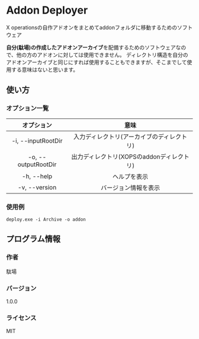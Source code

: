 # Addon Deployer

X operationsの自作アドオンをまとめてaddonフォルダに移動するためのソフトウェア

**自分(駄場)の作成したアドオンアーカイブ**を配備するためのソフトウェアなので、他の方のアドオンに対しては使用できません。
ディレクトリ構造を自分のアドオンアーカイブと同じにすれば使用することもできますが、そこまでして使用する意味はないと思います。

## 使い方

### オプション一覧

|     オプション      |                    意味                    |
| :-----------------: | :----------------------------------------: |
| -i, --inputRootDir  | 入力ディレクトリ(アーカイブのディレクトリ) |
| -o, --outputRootDir | 出力ディレクトリ(XOPSのaddonディレクトリ)  |
|     -h, --help      |                ヘルプを表示                |
|    -v, --version    |            バージョン情報を表示            |

### 使用例

```
deploy.exe -i Archive -o addon
```

## プログラム情報

### 作者

駄場

### バージョン

1.0.0

### ライセンス

MIT

